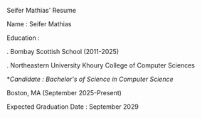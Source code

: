Seifer Mathias' Resume

Name : Seifer Mathias 

Education : 

. Bombay Scottish School  (2011-2025)

. Northeastern University 
  Khoury College of Computer Sciences

  **Candidate : Bachelor's of Science in Computer Science*

   Boston, MA   (September 2025-Present)

   Expected Graduation Date : September 2029
